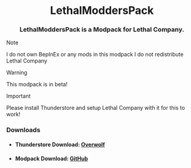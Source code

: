 <h1 align="center">LethalModdersPack</h1>
<h3 align="center">LethalModdersPack is a Modpack for Lethal Company.</h3>

> [!NOTE]
> I do not own BepInEx or any mods in this modpack
> I do not redistribute Lethal Company

> [!WARNING]
> This modpack is in beta!

> [!IMPORTANT]  
> Please install Thunderstore and setup Lethal Company with it for this to work!

### Downloads

- #### Thunderstore Download: [Overwolf](https://www.overwolf.com/app/Thunderstore-Thunderstore_Mod_Manager)
- #### Modpack Download: [GitHub](https://github.com/ZtrolixGit/LethalModdersPack/releases)
